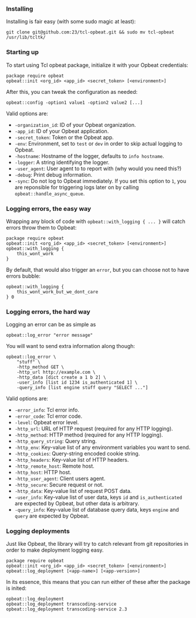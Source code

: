 ### Installing

Installing is fair easy (with some sudo magic at least):

    git clone git@github.com:23/tcl-opbeat.git && sudo mv tcl-opbeat /usr/lib/tcltk/

### Starting up

To start using Tcl opbeat package, initialize it with your Opbeat credentials:

    package require opbeat
    opbeat::init <org_id> <app_id> <secret_token> [<environment>]

After this, you can tweak the configuration as needed:

    opbeat::config -option1 value1 -option2 value2 [...]

Valid options are:

* `-organization_id`: ID of your Opbeat organization.
* `-app_id`: ID of your Opbeat application.
* `-secret_token`: Token or the Opbeat app.
* `-env`: Environment, set to `test` or `dev` in order to skip actual logging to Opbeat.
* `-hostname`: Hostname of the logger, defaults to `info hostname`.
* `-logger`: A string identifying the logger.
* `-user_agent`: User agent to to report with (why would you need this?)
* `-debug`: Print debug information.
* `-sync`: Do not log to Opbeat immediately. If you set this option to `1`, you are reponsible for triggering logs later on by calling `opbeat::handle_async_queue`.

### Logging errors, the easy way

Wrapping any block of code with `opbeat::with_logging { ... }` will catch errors throw them to Opbeat:

    package require opbeat
    opbeat::init <org_id> <app_id> <secret_token> [<environment>]
    opbeat::with_logging {
        this_wont_work
    }

By default, that would also trigger an `error`, but you can choose not to have errors bubble:

    opbeat::with_logging {
        this_wont_work_but_we_dont_care
    } 0

### Logging errors, the hard way

Logging an error can be as simple as

    opbeat::log_error "error message"

You will want to send extra information along though:

    opbeat::log_error \
        "stuff" \
        -http_method GET \
        -http_url http://example.com \
        -http_data [dict create a 1 b 2] \
        -user_info [list id 1234 is_authenticated 1] \
        -query_info [list engine stuff query "SELECT ..."]


Valid options are:

* `-error_info`: Tcl error info.
* `-error_code`: Tcl error code.
* `-level`: Opbeat error level.
* `-http_url`: URL of HTTP request (required for any HTTP logging).
* `-http_method`: HTTP method (required for any HTTP logging).
* `-http_query_string`: Query string.
* `-http_env`: Key-value list of any environment variables you want to send.
* `-http_cookies`: Query-string encoded cookie string.
* `-http_headers`: Key-value list of HTTP headers.
* `-http_remote_host`: Remote host.
* `-http_host`: HTTP host.
* `-http_user_agent`: Client users agent.
* `-http_secure`: Secure request or not.
* `-http_data`: Key-value list of request POST data.
* `-user_info`: Key-value list of user data, keys `id` and `is_authenticated` are expected by Opbeat, but other data is arbitrary.
* `-query_info`: Key-value list of database query data, keys `engine` and `query` are expected by Opbeat.


### Logging deployments

Just like Opbeat, the library will try to catch relevant from git repositories in order to make deployment logging easy. 

    package require opbeat
    opbeat::init <org_id> <app_id> <secret_token> [<environment>]
    opbeat::log_deployment [<app-name>] [<app-version>]

In its essence, this means that you can run either of these after the package is inited:

    opbeat::log_deployment
    opbeat::log_deployment transcoding-service
    opbeat::log_deployment transcoding-service 2.3


